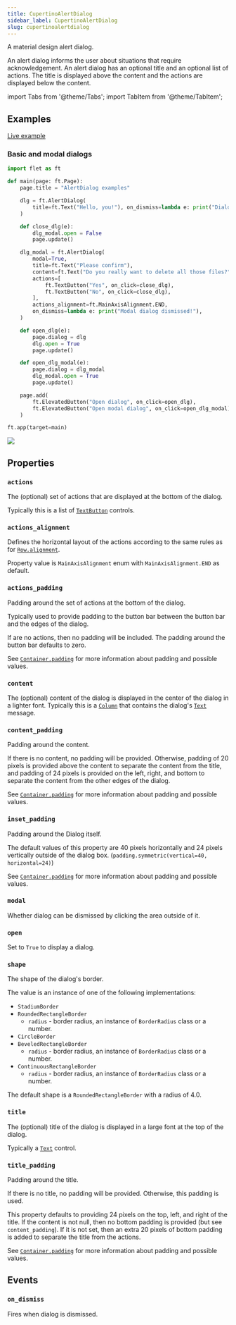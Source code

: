 ```yaml
---
title: CupertinoAlertDialog
sidebar_label: CupertinoAlertDialog
slug: cupertinoalertdialog
---
```


A material design alert dialog.

An alert dialog informs the user about situations that require acknowledgement. An alert dialog has an optional title and an optional list of actions. The title is displayed above the content and the actions are displayed below the content.

import Tabs from '@theme/Tabs';
import TabItem from '@theme/TabItem';

## Examples

[Live example](https://flet-controls-gallery.fly.dev/dialogs/cupertinoalertdialog)

### Basic and modal dialogs

<Tabs groupId="language">
  <TabItem value="python" label="Python" default>

```python
import flet as ft

def main(page: ft.Page):
    page.title = "AlertDialog examples"

    dlg = ft.AlertDialog(
        title=ft.Text("Hello, you!"), on_dismiss=lambda e: print("Dialog dismissed!")
    )

    def close_dlg(e):
        dlg_modal.open = False
        page.update()

    dlg_modal = ft.AlertDialog(
        modal=True,
        title=ft.Text("Please confirm"),
        content=ft.Text("Do you really want to delete all those files?"),
        actions=[
            ft.TextButton("Yes", on_click=close_dlg),
            ft.TextButton("No", on_click=close_dlg),
        ],
        actions_alignment=ft.MainAxisAlignment.END,
        on_dismiss=lambda e: print("Modal dialog dismissed!"),
    )

    def open_dlg(e):
        page.dialog = dlg
        dlg.open = True
        page.update()

    def open_dlg_modal(e):
        page.dialog = dlg_modal
        dlg_modal.open = True
        page.update()

    page.add(
        ft.ElevatedButton("Open dialog", on_click=open_dlg),
        ft.ElevatedButton("Open modal dialog", on_click=open_dlg_modal),
    )

ft.app(target=main)
```
  </TabItem>
</Tabs>

<img src="/img/docs/controls/alertdialog/alertdialog-with-custom-content.gif" className="screenshot-50" />

## Properties

### `actions`

The (optional) set of actions that are displayed at the bottom of the dialog.

Typically this is a list of [`TextButton`](textbutton) controls.

### `actions_alignment`

Defines the horizontal layout of the actions according to the same rules as for [`Row.alignment`](row#alignment).

Property value is `MainAxisAlignment` enum with `MainAxisAlignment.END` as default.

### `actions_padding`

Padding around the set of actions at the bottom of the dialog.

Typically used to provide padding to the button bar between the button bar and the edges of the dialog.

If are no actions, then no padding will be included. The padding around the button bar defaults to zero.

See [`Container.padding`](container#padding) for more information about padding and possible values.

### `content`

The (optional) content of the dialog is displayed in the center of the dialog in a lighter font. Typically this is a [`Column`](column) that contains the dialog's [`Text`](text) message.

### `content_padding`

Padding around the content.

If there is no content, no padding will be provided. Otherwise, padding of 20 pixels is provided above the content to separate the content from the title, and padding of 24 pixels is provided on the left, right, and bottom to separate the content from the other edges of the dialog.

See [`Container.padding`](container#padding) for more information about padding and possible values.

### `inset_padding`

Padding around the Dialog itself.

The default values of this property are 40 pixels horizontally and 24 pixels vertically outside of the dialog box. (`padding.symmetric(vertical=40, horizontal=24)`)

See [`Container.padding`](container#padding) for more information about padding and possible values.

### `modal`

Whether dialog can be dismissed by clicking the area outside of it.

### `open`

Set to `True` to display a dialog.

### `shape`

The shape of the dialog's border.

The value is an instance of one of the following implementations:
  * `StadiumBorder`
  * `RoundedRectangleBorder`
    * `radius` - border radius, an instance of `BorderRadius` class or a number.
  * `CircleBorder`
  * `BeveledRectangleBorder`
    * `radius` - border radius, an instance of `BorderRadius` class or a number.
  * `ContinuousRectangleBorder`
    * `radius` - border radius, an instance of `BorderRadius` class or a number.

The default shape is a `RoundedRectangleBorder` with a radius of 4.0.

### `title`

The (optional) title of the dialog is displayed in a large font at the top of the dialog.

Typically a [`Text`](text) control.

### `title_padding`

Padding around the title.

If there is no title, no padding will be provided. Otherwise, this padding is used.

This property defaults to providing 24 pixels on the top, left, and right of the title. If the content is not null, then no bottom padding is provided (but see `content_padding`). If it is not set, then an extra 20 pixels of bottom padding is added to separate the title from the actions.

See [`Container.padding`](container#padding) for more information about padding and possible values.

## Events

### `on_dismiss`

Fires when dialog is dismissed.
